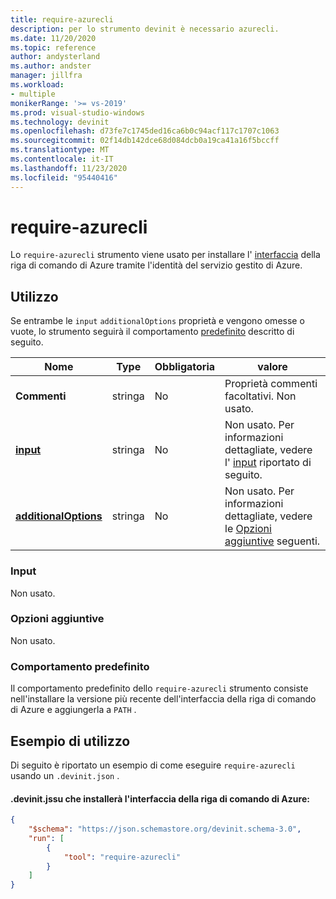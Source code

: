 ```yaml
---
title: require-azurecli
description: per lo strumento devinit è necessario azurecli.
ms.date: 11/20/2020
ms.topic: reference
author: andysterland
ms.author: andster
manager: jillfra
ms.workload:
- multiple
monikerRange: '>= vs-2019'
ms.prod: visual-studio-windows
ms.technology: devinit
ms.openlocfilehash: d73fe7c1745ded16ca6b0c94acf117c1707c1063
ms.sourcegitcommit: 02f14db142dce68d084dcb0a19ca41a16f5bccff
ms.translationtype: MT
ms.contentlocale: it-IT
ms.lasthandoff: 11/23/2020
ms.locfileid: "95440416"
---
```

# <a name="require-azurecli"></a>require-azurecli

Lo `require-azurecli` strumento viene usato per installare l' [interfaccia](/cli/azure/?view=azure-cli-latest&preserve-view=true) della riga di comando di Azure tramite l'identità del servizio gestito di Azure.

## <a name="usage"></a>Utilizzo

Se entrambe le `input` `additionalOptions` proprietà e vengono omesse o vuote, lo strumento seguirà il comportamento [predefinito](#default-behavior) descritto di seguito.

| Nome                                             | Type   | Obbligatoria | valore                                                                          |
|--------------------------------------------------|--------|----------|--------------------------------------------------------------------------------|
| **Commenti**                                     | stringa | No       | Proprietà commenti facoltativi. Non usato.                                          |
| [**input**](#input)                              | stringa | No       | Non usato. Per informazioni dettagliate, vedere l' [input](#input) riportato di seguito.                               |
| [**additionalOptions**](#additional-options)     | stringa | No       | Non usato. Per informazioni dettagliate, vedere le [Opzioni aggiuntive](#additional-options) seguenti.     |

### <a name="input"></a>Input

Non usato.

### <a name="additional-options"></a>Opzioni aggiuntive

Non usato.

### <a name="default-behavior"></a>Comportamento predefinito

Il comportamento predefinito dello `require-azurecli` strumento consiste nell'installare la versione più recente dell'interfaccia della riga di comando di Azure e aggiungerla a `PATH` .

## <a name="example-usage"></a>Esempio di utilizzo
Di seguito è riportato un esempio di come eseguire `require-azurecli` usando un `.devinit.json` .

#### <a name="devinitjson-that-will-install-the-azure-cli"></a>.devinit.jssu che installerà l'interfaccia della riga di comando di Azure:
```json
{
    "$schema": "https://json.schemastore.org/devinit.schema-3.0",
    "run": [
        {
            "tool": "require-azurecli"
        }
    ]
}
```